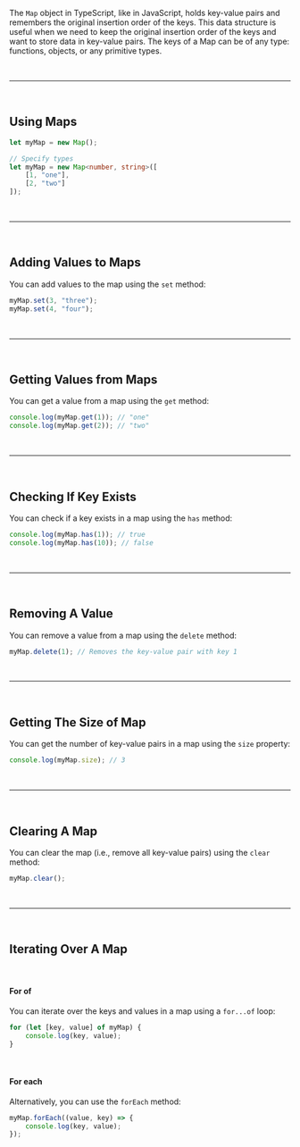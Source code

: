   
The `Map` object in TypeScript, like in JavaScript, holds key-value pairs and remembers the original insertion order of the keys. This data structure is useful when we need to keep the original insertion order of the keys and want to store data in key-value pairs. The keys of a Map can be of any type: functions, objects, or any primitive types.

<br>

---

<br>

## Using Maps

```typescript
let myMap = new Map();

// Specify types
let myMap = new Map<number, string>([
	[1, "one"],
	[2, "two"]
]);
```

<br>

---

<br>

## Adding Values to Maps

You can add values to the map using the `set` method:

```typescript
myMap.set(3, "three");
myMap.set(4, "four");
```

<br>

---

<br>

## Getting Values from Maps

You can get a value from a map using the `get` method:

```typescript
console.log(myMap.get(1)); // "one" 
console.log(myMap.get(2)); // "two" 
```

<br>

---

<br>

## Checking If Key Exists

You can check if a key exists in a map using the `has` method:

```typescript
console.log(myMap.has(1)); // true
console.log(myMap.has(10)); // false
```

<br>

---

<br>

## Removing A Value

You can remove a value from a map using the `delete` method:

```typescript
myMap.delete(1); // Removes the key-value pair with key 1
```

<br>

---

<br>

## Getting The Size of Map

You can get the number of key-value pairs in a map using the `size` property:

```typescript
console.log(myMap.size); // 3
```

<br>

---

<br>

## Clearing A Map

You can clear the map (i.e., remove all key-value pairs) using the `clear` method:

```typescript
myMap.clear();
```

<br>

---

<br>

## Iterating Over A Map

<br>

#### For of

You can iterate over the keys and values in a map using a `for...of` loop:

```typescript
for (let [key, value] of myMap) {
    console.log(key, value);
}
```

<br>

#### For each

Alternatively, you can use the `forEach` method:

```typescript
myMap.forEach((value, key) => {
    console.log(key, value);
});
```